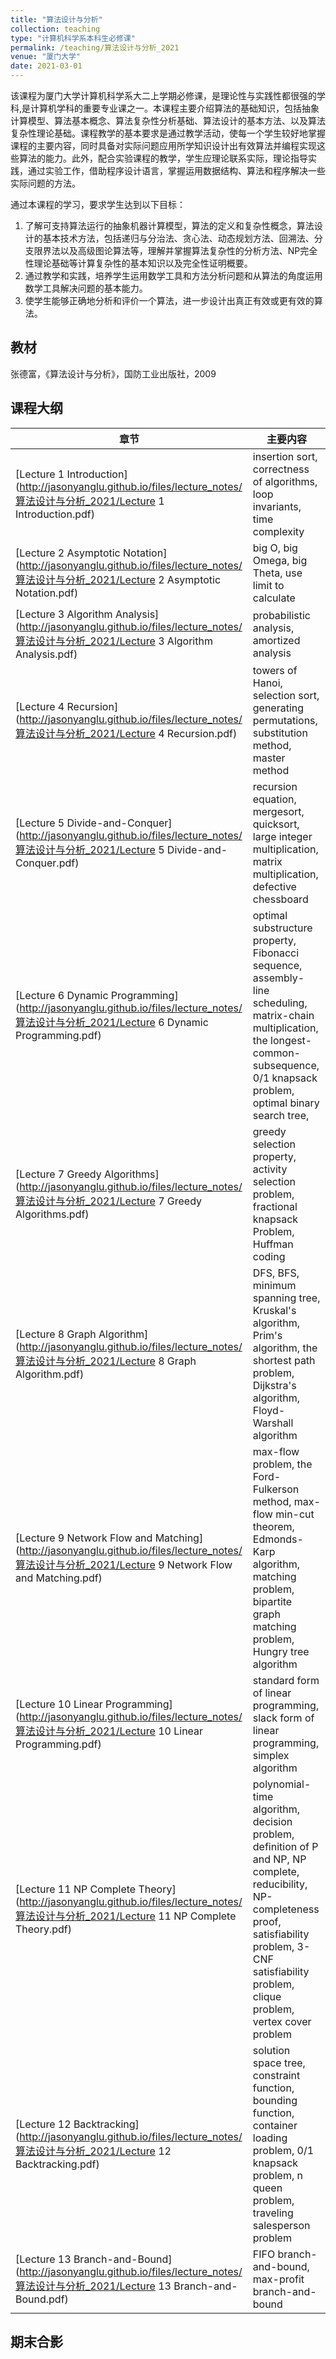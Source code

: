 ```yaml
---
title: "算法设计与分析"
collection: teaching
type: "计算机科学系本科生必修课"
permalink: /teaching/算法设计与分析_2021
venue: "厦门大学"
date: 2021-03-01
---
```


该课程为厦门大学计算机科学系大二上学期必修课，是理论性与实践性都很强的学科,是计算机学科的重要专业课之一。本课程主要介绍算法的基础知识，包括抽象计算模型、算法基本概念、算法复杂性分析基础、算法设计的基本方法、以及算法复杂性理论基础。课程教学的基本要求是通过教学活动，使每一个学生较好地掌握课程的主要内容，同时具备对实际问题应用所学知识设计出有效算法并编程实现这些算法的能力。此外，配合实验课程的教学，学生应理论联系实际，理论指导实践，通过实验工作，借助程序设计语言，掌握运用数据结构、算法和程序解决一些实际问题的方法。 

通过本课程的学习，要求学生达到以下目标：
1. 了解可支持算法运行的抽象机器计算模型，算法的定义和复杂性概念，算法设计的基本技术方法，包括递归与分治法、贪心法、动态规划方法、回溯法、分支限界法以及高级图论算法等，理解并掌握算法复杂性的分析方法、NP完全性理论基础等计算复杂性的基本知识以及完全性证明概要。
2. 通过教学和实践，培养学生运用数学工具和方法分析问题和从算法的角度运用数学工具解决问题的基本能力。
3. 使学生能够正确地分析和评价一个算法，进一步设计出真正有效或更有效的算法。


## 教材

张德富，《算法设计与分析》，国防工业出版社，2009

## 课程大纲

| 章节                                                         | 主要内容                                                     |
| ------------------------------------------------------------ | ------------------------------------------------------------ |
| [Lecture 1 Introduction](http://jasonyanglu.github.io/files/lecture_notes/算法设计与分析_2021/Lecture 1 Introduction.pdf) | insertion sort, correctness of algorithms, loop invariants, time complexity |
| [Lecture 2 Asymptotic Notation](http://jasonyanglu.github.io/files/lecture_notes/算法设计与分析_2021/Lecture 2 Asymptotic Notation.pdf) | big O, big Omega, big Theta, use limit to calculate   |
| [Lecture 3 Algorithm Analysis](http://jasonyanglu.github.io/files/lecture_notes/算法设计与分析_2021/Lecture 3 Algorithm Analysis.pdf) | probabilistic analysis, amortized analysis |
| [Lecture 4 Recursion](http://jasonyanglu.github.io/files/lecture_notes/算法设计与分析_2021/Lecture 4 Recursion.pdf) | towers of Hanoi, selection sort, generating permutations, substitution method, master method |
| [Lecture 5 Divide-and-Conquer](http://jasonyanglu.github.io/files/lecture_notes/算法设计与分析_2021/Lecture 5 Divide-and-Conquer.pdf) | recursion equation, mergesort, quicksort, large integer multiplication, matrix multiplication, defective chessboard |
| [Lecture 6 Dynamic Programming](http://jasonyanglu.github.io/files/lecture_notes/算法设计与分析_2021/Lecture 6 Dynamic Programming.pdf) | optimal substructure property, Fibonacci sequence, assembly-line scheduling, matrix-chain multiplication, the longest-common-subsequence, 0/1 knapsack problem, optimal binary search tree,   |
| [Lecture 7 Greedy Algorithms](http://jasonyanglu.github.io/files/lecture_notes/算法设计与分析_2021/Lecture 7 Greedy Algorithms.pdf) | greedy selection property, activity selection problem, fractional knapsack Problem, Huffman coding |
| [Lecture 8 Graph Algorithm](http://jasonyanglu.github.io/files/lecture_notes/算法设计与分析_2021/Lecture 8 Graph Algorithm.pdf) | DFS, BFS, minimum spanning tree, Kruskal's algorithm, Prim's algorithm, the shortest path problem, Dijkstra's algorithm, Floyd-Warshall algorithm|
| [Lecture 9 Network Flow and Matching](http://jasonyanglu.github.io/files/lecture_notes/算法设计与分析_2021/Lecture 9 Network Flow and Matching.pdf) | max-flow problem, the Ford-Fulkerson method, max-flow min-cut theorem, Edmonds-Karp algorithm, matching problem, bipartite graph matching problem, Hungry tree algorithm |
| [Lecture 10 Linear Programming](http://jasonyanglu.github.io/files/lecture_notes/算法设计与分析_2021/Lecture 10 Linear Programming.pdf) | standard form of linear programming, slack form of linear programming, simplex algorithm  |
| [Lecture 11 NP Complete Theory](http://jasonyanglu.github.io/files/lecture_notes/算法设计与分析_2021/Lecture 11 NP Complete Theory.pdf) | polynomial-time algorithm, decision problem, definition of P and NP, NP complete, reducibility, NP-completeness proof, satisfiability problem, 3-CNF satisfiability problem, clique problem, vertex cover problem |
| [Lecture 12 Backtracking](http://jasonyanglu.github.io/files/lecture_notes/算法设计与分析_2021/Lecture 12 Backtracking.pdf) | solution space tree, constraint function, bounding function, container loading problem, 0/1 knapsack problem, n queen problem, traveling salesperson problem  |
| [Lecture 13 Branch-and-Bound](http://jasonyanglu.github.io/files/lecture_notes/算法设计与分析_2021/Lecture 13 Branch-and-Bound.pdf) | FIFO branch-and-bound, max-profit branch-and-bound  |

## 期末合影
